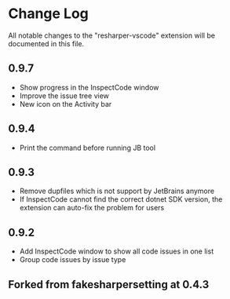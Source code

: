# Change Log

All notable changes to the "resharper-vscode" extension will be documented in this file.

## 0.9.7
* Show progress in the InspectCode window
* Improve the issue tree view
* New icon on the Activity bar

## 0.9.4
* Print the command before running JB tool

## 0.9.3
* Remove dupfiles which is not support by JetBrains anymore
* If InspectCode cannot find the correct dotnet SDK version, the extension can auto-fix the problem for users

## 0.9.2
* Add InspectCode window to show all code issues in one list
* Group code issues by issue type

## Forked from fakesharpersetting at 0.4.3
